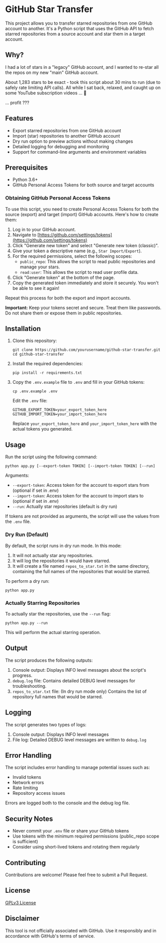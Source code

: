 # GitHub Star Transfer

This project allows you to transfer starred repositories from one GitHub account to another. It's a Python script that uses the GitHub API to fetch starred repositories from a source account and star them in a target account.

## Why?

I had a lot of stars in a "legacy" GitHub account, and I wanted to re-star all the repos on my new "main" GitHub account.

About 1,283 stars to be exact - took this script about 30 mins to run (due to safely rate limiting API calls). All while I sat back, relaxed, and caught up on some YouTube subscription videos ... 🥳

... profit ???

## Features

- Export starred repositories from one GitHub account
- Import (star) repositories to another GitHub account
- Dry run option to preview actions without making changes
- Detailed logging for debugging and monitoring
- Support for command-line arguments and environment variables

## Prerequisites

- Python 3.6+
- GitHub Personal Access Tokens for both source and target accounts

### Obtaining GitHub Personal Access Tokens

To use this script, you need to create Personal Access Tokens for both the source (export) and target (import) GitHub accounts. Here's how to create them:

1. Log in to your GitHub account.
2. Navigate to [https://github.com/settings/tokens](https://github.com/settings/tokens)
3. Click "Generate new token" and select "Generate new token (classic)".
4. Give your token a descriptive name (e.g., `Star Import/Export`).
5. For the required permissions, select the following scopes:
   - `public_repo`: This allows the script to read public repositories and manage your stars.
   - `read:user`: This allows the script to read user profile data.
6. Click "Generate token" at the bottom of the page.
7. Copy the generated token immediately and store it securely. You won't be able to see it again!

Repeat this process for both the export and import accounts.

**Important:** Keep your tokens secret and secure. Treat them like passwords. Do not share them or expose them in public repositories.

## Installation

1. Clone this repository:

   ```
   git clone https://github.com/yourusername/github-star-transfer.git
   cd github-star-transfer
   ```

2. Install the required dependencies:

   ```
   pip install -r requirements.txt
   ```

3. Copy the `.env.example` file to `.env` and fill in your GitHub tokens:

   ```
   cp .env.example .env
   ```

   Edit the `.env` file:

   ```
   GITHUB_EXPORT_TOKEN=your_export_token_here
   GITHUB_IMPORT_TOKEN=your_import_token_here
   ```

   Replace `your_export_token_here` and `your_import_token_here` with the actual tokens you generated.

## Usage

Run the script using the following command:

```
python app.py [--export-token TOKEN] [--import-token TOKEN] [--run]
```

Arguments:

- `--export-token`: Access token for the account to export stars from (optional if set in .env)
- `--import-token`: Access token for the account to import stars to (optional if set in .env)
- `--run`: Actually star repositories (default is dry run)

If tokens are not provided as arguments, the script will use the values from the `.env` file.

### Dry Run (Default)

By default, the script runs in dry run mode. In this mode:

1. It will not actually star any repositories.
2. It will log the repositories it would have starred.
3. It will create a file named `repos_to_star.txt` in the same directory, containing the full names of the repositories that would be starred.

To perform a dry run:

```
python app.py
```

### Actually Starring Repositories

To actually star the repositories, use the `--run` flag:

```
python app.py --run
```

This will perform the actual starring operation.

## Output

The script produces the following outputs:

1. Console output: Displays INFO level messages about the script's progress.
2. `debug.log` file: Contains detailed DEBUG level messages for troubleshooting.
3. `repos_to_star.txt` file: (In dry run mode only) Contains the list of repository full names that would be starred.

## Logging

The script generates two types of logs:

1. Console output: Displays INFO level messages
2. File log: Detailed DEBUG level messages are written to `debug.log`

## Error Handling

The script includes error handling to manage potential issues such as:

- Invalid tokens
- Network errors
- Rate limiting
- Repository access issues

Errors are logged both to the console and the debug log file.

## Security Notes

- Never commit your `.env` file or share your GitHub tokens
- Use tokens with the minimum required permissions (public_repo scope is sufficient)
- Consider using short-lived tokens and rotating them regularly

## Contributing

Contributions are welcome! Please feel free to submit a Pull Request.

## License

[GPLv3 License](LICENSE)

## Disclaimer

This tool is not officially associated with GitHub. Use it responsibly and in accordance with GitHub's terms of service.
